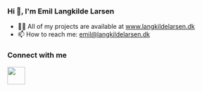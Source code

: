 ### Hi 👋, I'm Emil Langkilde Larsen

- 👨‍💻 All of my projects are available at www.langkildelarsen.dk
- 📫 How to reach me: emil@langkildelarsen.dk

### Connect with me

<a href="https://www.linkedin.com/in/longkilos/"><img src="https://cdn-icons-png.flaticon.com/512/145/145807.png" height="40"></a>
